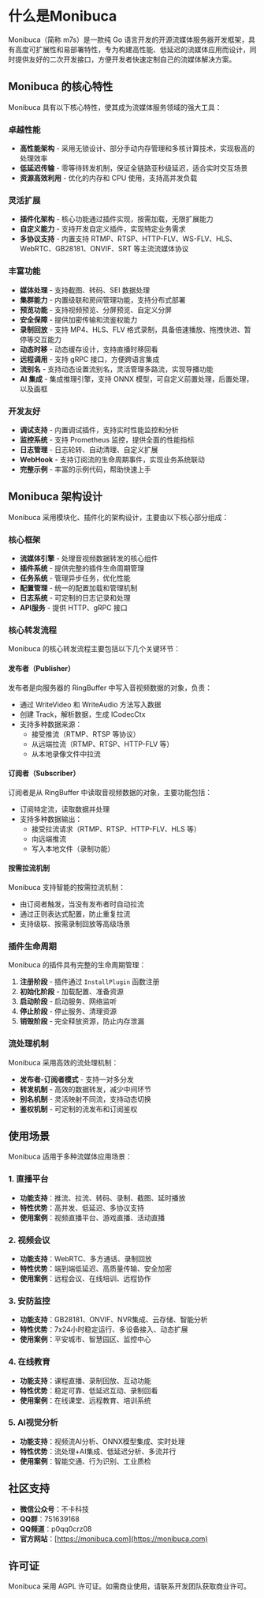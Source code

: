 # 什么是Monibuca

Monibuca（简称 m7s）是一款纯 Go 语言开发的开源流媒体服务器开发框架，具有高度可扩展性和易部署特性，专为构建高性能、低延迟的流媒体应用而设计，同时提供友好的二次开发接口，方便开发者快速定制自己的流媒体解决方案。

## Monibuca 的核心特性

Monibuca 具有以下核心特性，使其成为流媒体服务领域的强大工具：

### 卓越性能

- **高性能架构** - 采用无锁设计、部分手动内存管理和多核计算技术，实现极高的处理效率
- **低延迟传输** - 零等待转发机制，保证全链路亚秒级延迟，适合实时交互场景
- **资源高效利用** - 优化的内存和 CPU 使用，支持高并发负载

### 灵活扩展

- **插件化架构** - 核心功能通过插件实现，按需加载，无限扩展能力
- **自定义能力** - 支持开发自定义插件，实现特定业务需求
- **多协议支持** - 内置支持 RTMP、RTSP、HTTP-FLV、WS-FLV、HLS、WebRTC、GB28181、ONVIF、SRT 等主流流媒体协议

### 丰富功能

- **媒体处理** - 支持截图、转码、SEI 数据处理
- **集群能力** - 内置级联和房间管理功能，支持分布式部署
- **预览功能** - 支持视频预览、分屏预览、自定义分屏
- **安全保障** - 提供加密传输和流鉴权能力
- **录制回放** - 支持 MP4、HLS、FLV 格式录制，具备倍速播放、拖拽快进、暂停等交互能力
- **动态时移** - 动态缓存设计，支持直播时移回看
- **远程调用** - 支持 gRPC 接口，方便跨语言集成
- **流别名** - 支持动态设置流别名，灵活管理多路流，实现导播功能
- **AI 集成** - 集成推理引擎，支持 ONNX 模型，可自定义前置处理，后置处理，以及画框

### 开发友好

- **调试支持** - 内置调试插件，支持实时性能监控和分析
- **监控系统** - 支持 Prometheus 监控，提供全面的性能指标
- **日志管理** - 日志轮转、自动清理、自定义扩展
- **WebHook** - 支持订阅流的生命周期事件，实现业务系统联动
- **完整示例** - 丰富的示例代码，帮助快速上手

## Monibuca 架构设计

Monibuca 采用模块化、插件化的架构设计，主要由以下核心部分组成：

### 核心框架

- **流媒体引擎** - 处理音视频数据转发的核心组件
- **插件系统** - 提供完整的插件生命周期管理
- **任务系统** - 管理异步任务，优化性能
- **配置管理** - 统一的配置加载和管理机制
- **日志系统** - 可定制的日志记录和处理
- **API服务** - 提供 HTTP、gRPC 接口

### 核心转发流程

Monibuca 的核心转发流程主要包括以下几个关键环节：

#### 发布者（Publisher）

发布者是向服务器的 RingBuffer 中写入音视频数据的对象，负责：
- 通过 WriteVideo 和 WriteAudio 方法写入数据
- 创建 Track，解析数据，生成 ICodecCtx
- 支持多种数据来源：
  - 接受推流（RTMP、RTSP 等协议）
  - 从远端拉流（RTMP、RTSP、HTTP-FLV 等）
  - 从本地录像文件中拉流

#### 订阅者（Subscriber）

订阅者是从 RingBuffer 中读取音视频数据的对象，主要功能包括：
- 订阅特定流，读取数据并处理
- 支持多种数据输出：
  - 接受拉流请求（RTMP、RTSP、HTTP-FLV、HLS 等）
  - 向远端推流
  - 写入本地文件（录制功能）

#### 按需拉流机制

Monibuca 支持智能的按需拉流机制：
- 由订阅者触发，当没有发布者时自动拉流
- 通过正则表达式配置，防止重复拉流
- 支持级联、按需录制回放等高级场景

### 插件生命周期

Monibuca 的插件具有完整的生命周期管理：

1. **注册阶段** - 插件通过 `InstallPlugin` 函数注册
2. **初始化阶段** - 加载配置、准备资源
3. **启动阶段** - 启动服务、网络监听
4. **停止阶段** - 停止服务、清理资源
5. **销毁阶段** - 完全释放资源，防止内存泄漏

### 流处理机制

Monibuca 采用高效的流处理机制：

- **发布者-订阅者模式** - 支持一对多分发
- **转发机制** - 高效的数据转发，减少中间环节
- **别名机制** - 灵活映射不同流，支持动态切换
- **鉴权机制** - 可定制的流发布和订阅鉴权

## 使用场景

Monibuca 适用于多种流媒体应用场景：

### 1. 直播平台

- **功能支持**：推流、拉流、转码、录制、截图、延时播放
- **特性优势**：高并发、低延迟、多协议支持
- **使用案例**：视频直播平台、游戏直播、活动直播

### 2. 视频会议

- **功能支持**：WebRTC、多方通话、录制回放
- **特性优势**：端到端低延迟、高质量传输、安全加密
- **使用案例**：远程会议、在线培训、远程协作

### 3. 安防监控

- **功能支持**：GB28181、ONVIF、NVR集成、云存储、智能分析
- **特性优势**：7x24小时稳定运行、多设备接入、动态扩展
- **使用案例**：平安城市、智慧园区、监控中心

### 4. 在线教育

- **功能支持**：课程直播、录制回放、互动功能
- **特性优势**：稳定可靠、低延迟互动、录制回看
- **使用案例**：在线课堂、远程教育、培训系统

### 5. AI视觉分析

- **功能支持**：视频流AI分析、ONNX模型集成、实时处理
- **特性优势**：流处理+AI集成、低延迟分析、多流并行
- **使用案例**：智能交通、行为识别、工业质检

## 社区支持

- **微信公众号**：不卡科技
- **QQ群**：751639168
- **QQ频道**：p0qq0crz08
- **官方网站**：[https://monibuca.com](https://monibuca.com)

## 许可证

Monibuca 采用 AGPL 许可证。如需商业使用，请联系开发团队获取商业许可。 